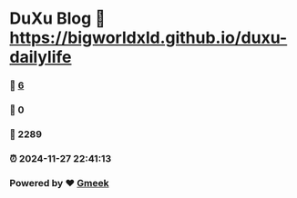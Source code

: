 # DuXu Blog :link: https://bigworldxld.github.io/duxu-dailylife 
### :page_facing_up: [6](https://bigworldxld.github.io/duxu-dailylife/tag.html) 
### :speech_balloon: 0 
### :hibiscus: 2289 
### :alarm_clock: 2024-11-27 22:41:13 
### Powered by :heart: [Gmeek](https://github.com/Meekdai/Gmeek)
